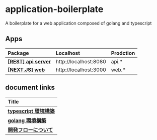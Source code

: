 # application-boilerplate

A boilerplate for a web application composed of golang and typescript

## Apps

| Package                                     | Localhost             | Prodction |
| :------------------------------------------ | :-------------------- | :-------- |
| **[[REST] api server](./cmd/rapid/server)** | http://localhost:8080 | api.\*    |
| **[[NEXT.JS] web](./packages/web)**         | http://localhost:3000 | web.\*    |

## document links

| Title                                           |
| :---------------------------------------------- |
| **[typescript 環境構築](./docs/typescript.md)** |
| **[golang 環境構築](./docs/golang.md)**         |
| **[開発フローについて](./docs/development.md)** |
